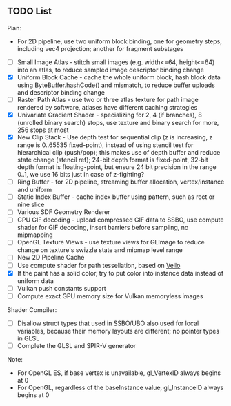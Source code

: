 ## TODO List
Plan:
* For 2D pipeline, use two uniform block binding, one for geometry steps, including vec4 projection;
  another for fragment substages

- [ ] Small Image Atlas - stitch small images (e.g. width<=64, height<=64) into an atlas, to reduce
  sampled image descriptor binding change
- [x] Uniform Block Cache - cache the whole uniform block, hash block data using ByteBuffer.hashCode()
  and mismatch, to reduce buffer uploads and descriptor binding change
- [ ] Raster Path Atlas - use two or three atlas texture for path image rendered by software, atlases have
  different caching strategies
- [x] Univariate Gradient Shader - specializing for 2, 4 (if branches), 8 (unrolled binary search) stops,
  use texture and binary search for more, 256 stops at most
- [x] New Clip Stack - Use depth test for sequential clip (z is increasing, z range is 0..65535 fixed-point),
  instead of using stencil test for hierarchical clip (push/pop); this makes use of depth buffer and
  reduce state change (stencil ref); 24-bit depth format is fixed-point, 32-bit depth format is
  floating-point, but ensure 24 bit precision in the range 0..1, we use 16 bits just in case of z-fighting?
- [ ] Ring Buffer - for 2D pipeline, streaming buffer allocation, vertex/instance and uniform
- [ ] Static Index Buffer - cache index buffer using pattern, such as rect or nine slice
- [ ] Various SDF Geometry Renderer
- [ ] GPU GIF decoding - upload compressed GIF data to SSBO, use compute shader for GIF decoding, insert
  barriers before sampling, no mipmapping
- [ ] OpenGL Texture Views - use texture views for GLImage to reduce change on texture's swizzle state
  and mipmap level range
- [ ] New 2D Pipeline Cache
- [ ] Use compute shader for path tessellation, based on [Vello](https://github.com/linebender/vello)
- [x] If the paint has a solid color, try to put color into instance data instead of uniform data
- [ ] Vulkan push constants support
- [ ] Compute exact GPU memory size for Vulkan memoryless images

Shader Compiler:
- [ ] Disallow struct types that used in SSBO/UBO also used for local variables, because their memory
  layouts are different; no pointer types in GLSL
- [ ] Complete the GLSL and SPIR-V generator

Note:
* For OpenGL ES, if base vertex is unavailable, gl_VertexID always begins at 0
* For OpenGL, regardless of the baseInstance value, gl_InstanceID always begins at 0